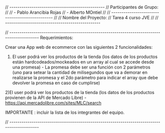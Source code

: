 // ------------------------------------------------
// Participantes de Grupo:
//
//  - Pablo Arancibia Rojas
//  - Alberto MOntiel
//
// ------------------------------------------------
//
//  Nombre del Proyecto:
//  Tarea 4 curso JVE 
//
// ------------------------------------------------

// ---------------------------------------------------------------------------------------------
Requerimientos:

Crear una App web de ecommerce con las siguientes 2 funcionalidades:

1) El user podrá ver los productos de la tienda (los datos de los productos están
hardcodeados/mockeados en un array al cual se accede desde una promesa) - La promesa debe
ser una función con 2 parámetros (uno para setear la cantidad de milisegundos que va a
demorar en realizarse la promesa y el 2do parámetro para indicar el array que debe devolver la
promesa en caso de cumplirse)

2)El user podrá ver los productos de la tienda (los datos de los productos provienen de la API
de Mercado Libre) - https://api.mercadolibre.com/sites/MLC/search

IMPORTANTE :  incluir la lista de los integrantes del equipo.

// ---------------------------------------------------------------------------------------------
